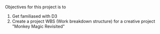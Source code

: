Objectives for this project is to
1. Get familiased with D3
2. Create a project WBS (Work breakdown structure) for a creative project "Monkey Magic Revisited"
